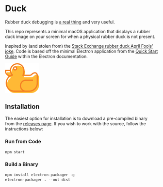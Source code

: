 # Duck
Rubber duck debugging is [a real thing](https://rubberduckdebugging.com/) and very useful.

This repo represents a minimal macOS application that displays a rubber duck image on your screen for when a physical rubber duck is not present.

Inspired by (and stolen from) the [Stack Exchange rubber duck April Fools' joke](https://meta.stackexchange.com/questions/308564/stack-exchange-has-been-taken-over-by-a-rubber-duck). Code is based off the minimal Electron application from the [Quick Start Guide](https://electronjs.org/docs/tutorial/quick-start) within the Electron documentation.

![Rubber Duck](duck.svg)

## Installation
The easiest option for installation is to download a pre-compiled binary from the [releases page](https://github.com/jessemillar/duck/releases). If you wish to work with the source, follow the instructions below:

### Run from Code
```
npm start
```
### Build a Binary
```
npm install electron-packager -g
electron-packager . --out dist
```
